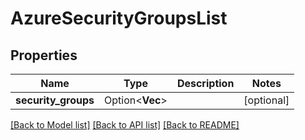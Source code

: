 # AzureSecurityGroupsList

## Properties

Name | Type | Description | Notes
------------ | ------------- | ------------- | -------------
**security_groups** | Option<**Vec<String>**> |  | [optional]

[[Back to Model list]](../README.md#documentation-for-models) [[Back to API list]](../README.md#documentation-for-api-endpoints) [[Back to README]](../README.md)


